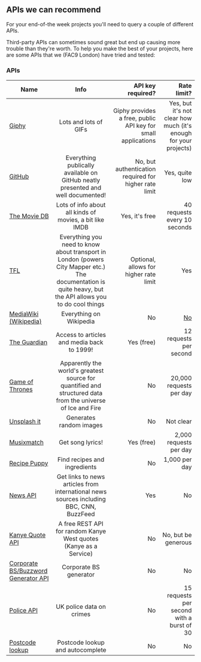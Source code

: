 ## APIs we can recommend

For your end-of-the week projects you'll need to query a couple of different APIs.

Third-party APIs can sometimes sound great but end up causing more trouble than they're worth. To help you make the best of your projects, here are some APIs that we (FAC9 London) have tried and tested:

### APIs

| Name        | Info           | API key required? | Rate limit? |
| ------------- |:-------------:| ----------------:| -----------:|
| [Giphy](https://api.giphy.com/)      | Lots and lots of GIFs | Giphy provides a free, public API key for small applications | Yes, but it's not clear how much (it's enough for your projects) |
| [GitHub](https://developer.github.com/v3/) | Everything publically available on GitHub neatly presented and well documented! | No, but authentication required for higher rate limit | Yes, quite low |
| [The Movie DB](https://www.themoviedb.org/documentation/api) | Lots of info about all kinds of movies, a bit like IMDB      | Yes, it's free |  40 requests every 10 seconds |
| [TFL](https://api-portal.tfl.gov.uk/docs) | Everything you need to know about transport in London (powers City Mapper etc.) The documentation is quite heavy, but the API allows you to do cool things | Optional, allows for higher rate limit | Yes |
| [MediaWiki (Wikipedia)](https://www.mediawiki.org/wiki/API:Main_page) | Everything on Wikipedia | No | [No](https://www.mediawiki.org/wiki/API:Etiquette#Request_limit) |
| [The Guardian](http://open-platform.theguardian.com/) | Access to articles and media back to 1999! | Yes (free) | 12 requests per second |
| [Game of Thrones](https://anapioficeandfire.com/) | Apparently the world's greatest source for quantified and structured data from the universe of Ice and Fire | No | 20,000 requests per day |
| [Unsplash it](https://unsplash.it/) | Generates random images | No | Not clear |
| [Musixmatch](https://developer.musixmatch.com/documentation) | Get song lyrics! | Yes (free) | 2,000 requests per day |
| [Recipe Puppy](http://www.recipepuppy.com/about/api/) | Find recipes and ingredients | No | 1,000 per day |
| [News API](https://newsapi.org/#documentation) | Get links to news articles from international news sources including BBC, CNN, BuzzFeed  | Yes | No |
| [Kanye Quote API](https://kanye.rest) | A free REST API for random Kanye West quotes (Kanye as a Service) | No | No, but be generous |
| [Corporate BS/Buzzword Generator API](https://github.com/sameerkumar18/corporate-bs-generator-api) | Corporate BS generator | No | No |
| [Police API ](https://data.police.uk/docs/) | UK police data on crimes | No | 15 requests per second with a burst of 30 |
| [Postcode lookup](https://data.police.uk/docs/) | Postcode lookup and autocomplete | No | No|